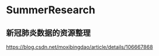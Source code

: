 # SummerResearch

## 



## 新冠肺炎数据的资源整理
https://blog.csdn.net/moxibingdao/article/details/106667868

